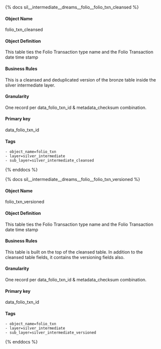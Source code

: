 {% docs sil__intermediate__dreams__folio__folio_txn_cleansed %}

#### Object Name
folio_txn_cleansed

#### Object Definition
This table ties the Folio Transaction type name and the Folio Transaction date time stamp

#### Business Rules
This is a cleansed and deduplicated version of the bronze table inside the silver intermediate layer.

#### Granularity
One record per data_folio_txn_id & metadata_checksum combination.

#### Primary key
data_folio_txn_id

#### Tags
    - object_name=folio_txn
    - layer=silver_intermediate
    - sub_layer=silver_intermediate_cleansed

{% enddocs %}

{% docs sil__intermediate__dreams__folio__folio_txn_versioned %}

#### Object Name
folio_txn_versioned

#### Object Definition
This table ties the Folio Transaction type name and the Folio Transaction date time stamp

#### Business Rules
This table is built on the top of the cleansed table. In addition to the cleansed table fields, it contains the versioning fields also.

#### Granularity
One record per data_folio_txn_id & metadata_checksum combination.

#### Primary key
data_folio_txn_id

#### Tags
    - object_name=folio_txn
    - layer=silver_intermediate
    - sub_layer=silver_intermediate_versioned

{% enddocs %}